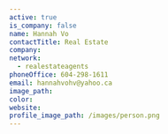 ```yaml
---
active: true
is_company: false
name: Hannah Vo
contactTitle: Real Estate
company:
network:
  - realestateagents
phoneOffice: 604-298-1611
email: hannahvohv@yahoo.ca
image_path:
color:
website:
profile_image_path: /images/person.png
---
```


